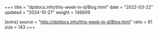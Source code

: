 +++
title = "dpldocs.info/this-week-in-d/Blog.html"
date = "2022-03-22"
updated = "2024-10-27"
weight = 146609

[extra]
source = "http://dpldocs.info/this-week-in-d/Blog.html"
ratio = 81
size = 143
+++
